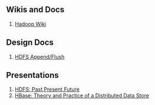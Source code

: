 ## Wikis and Docs
1. [Hadoop Wiki](https://wiki.apache.org/hadoop/)

## Design Docs
1. [HDFS Append/Flush](files.cnblogs.com/inuyasha1027/appendDesign3.pdf)

## Presentations
1. [HDFS: Past,Present,Future](https://events.static.linuxfound.org/sites/events/files/slides/HDFS2015_Past_present_future.pdf)
2. [HBase: Theory and Practice of a Distributed Data Store](http://citeseerx.ist.psu.edu/viewdoc/download?doi=10.1.1.303.752&rep=rep1&type=pdf)
